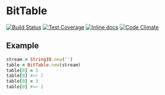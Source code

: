 # BitTable

[![Build Status](https://travis-ci.org/IceDragon200/bit_table.svg?branch=master)](https://travis-ci.org/IceDragon200/bit_table)
[![Test Coverage](https://codeclimate.com/github/IceDragon200/bit_table/badges/coverage.svg)](https://codeclimate.com/github/IceDragon200/bit_table)
[![Inline docs](http://inch-ci.org/github/IceDragon200/bit_table.svg?branch=master)](http://inch-ci.org/github/IceDragon200/bit_table)
[![Code Climate](https://codeclimate.com/github/IceDragon200/bit_table/badges/gpa.svg)](https://codeclimate.com/github/IceDragon200/bit_table)

## Example

```ruby
stream = StringIO.new('')
table = BitTable.new(stream)
table[0] = 1
table[0] #=> 1
table[0] = 3
table[0] #=> 1
```
